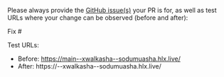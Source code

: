Please always provide the [GitHub issue(s)](../issues) your PR is for, as well as test URLs where your change can be observed (before and after):

Fix #<gh-issue-id>

Test URLs:
- Before: https://main--xwalkasha--sodumuasha.hlx.live/
- After: https://<branch>--xwalkasha--sodumuasha.hlx.live/
